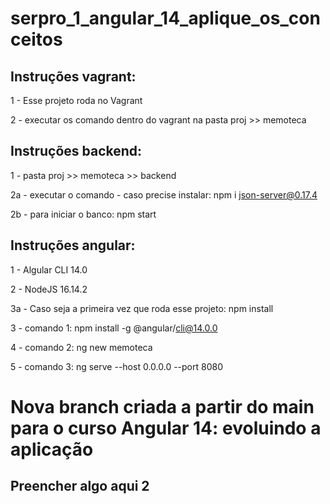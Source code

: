 # serpro_1_angular_14_aplique_os_conceitos


## Instruções vagrant:


1 - Esse projeto roda no Vagrant


2 - executar os comando dentro do vagrant na pasta proj >> memoteca


## Instruções backend:

1 - pasta proj >> memoteca >> backend

2a - executar o comando - caso precise instalar: npm i json-server@0.17.4

2b - para iniciar o banco: npm start

## Instruções angular:


1 - Algular CLI 14.0


2 - NodeJS 16.14.2


3a - Caso seja a primeira vez que roda esse projeto: npm install


3 - comando 1: npm install -g @angular/cli@14.0.0


4 - comando 2: ng new memoteca


5 - comando 3: ng serve --host 0.0.0.0 --port 8080



# Nova branch criada a partir do main para o curso Angular 14: evoluindo a aplicação


## Preencher algo aqui 2

